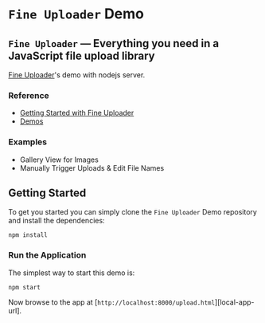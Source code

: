 # `Fine Uploader` Demo 

## `Fine Uploader` — Everything you need in a JavaScript file upload library 

[Fine Uploader](https://github.com/FineUploader/fine-uploader)'s demo with nodejs server.

### Reference

- [Getting Started with Fine Uploader](http://docs.fineuploader.com/quickstart/01-getting-started.html)
- [Demos](http://fineuploader.com/demos.html)


### Examples

- Gallery View for Images
- Manually Trigger Uploads & Edit File Names

## Getting Started

To get you started you can simply clone the `Fine Uploader` Demo repository and install the dependencies:

```
npm install
```

### Run the Application

The simplest way to start
this demo is:

```
npm start
```

Now browse to the app at [`http://localhost:8000/upload.html`][local-app-url].